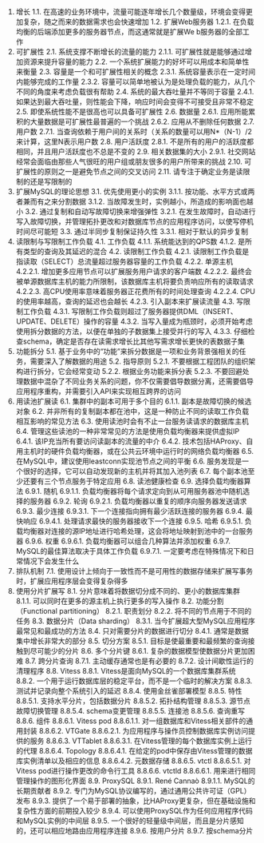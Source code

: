 1. 增长
1.1. 在高速的业务环境中，流量可能逐年增长几个数量级，环境会变得更加复杂，随之而来的数据需求也会快速增加
1.2. 扩展Web服务器
1.2.1. 在负载均衡的后端添加更多的服务器节点，而这通常就是扩展We b服务器的全部工作
2. 可扩展性
2.1. 系统支撑不断增长的流量的能力
2.1.1. 可扩展性就是能够通过增加资源来提升容量的能力
2.2. 一个系统扩展能力的好坏可以用成本和简单性来衡量
2.3. 容量是一个和可扩展性相关的概念
2.3.1. 系统容量表示在一定时间内能够完成的工作量
2.3.2. 容量可以简单地被认为是处理负载的能力，从几个不同的角度来考虑负载很有帮助
2.4. 系统的最大吞吐量并不等同于容量
2.4.1. 如果达到最大吞吐量，则性能会下降，响应时间会变得不可接受且非常不稳定
2.5. 即使系统性能不是很高也可以具备可扩展性
2.6. 数据量
2.6.1. 应用所能累积的大量数据是可扩展性最普遍的一个挑战
2.6.2. 应用从不删除任何数据
2.7. 用户数
2.7.1. 当查询依赖于用户间的关系时（关系的数量可以用N*（N-1）/2来计算，这里N表示用户数
2.8. 用户活跃度
2.8.1. 不是所有的用户的活跃度都相同，并且用户活跃度也不总是不变的
2.9. 相关数据集的大小
2.9.1. 社交网站经常会面临由那些人气很旺的用户组或朋友很多的用户所带来的挑战
2.10. 可扩展性的原则之一是避免节点之间的交叉访问
2.11. 请专注于确定业务是读限制的还是写限制的
3. 扩展MySQL的理论思想
3.1. 优先使用更小的实例
3.1.1. 按功能、水平方式或两者兼而有之来分割数据
3.1.2. 当故障发生时，实例越小，所造成的影响面也越小
3.2. 通过复制和自动写故障切换来增强弹性
3.2.1. 在发生故障时，自动进行写入故障切换，并管理拓扑更改和对数据库节点的应用程序访问，以使写停机时间尽可能短
3.3. 通过半同步复制保证持久性
3.3.1. 相对于默认的异步复制
4. 读限制与写限制工作负载
4.1. 工作负载
4.1.1. 系统能达到的QPS数
4.1.2. 是所有类型的查询及其延迟的混合
4.2. 读限制工作负载
4.2.1. 读限制工作负载是指读取（SELECT）总流量超过服务器容量的工作负载
4.2.2. 单源主机
4.2.2.1. 增加更多应用节点可以扩展服务用户请求的客户端数
4.2.2.2. 最终会被单源数据库主机的能力所限制，该数据库主机将要负责响应所有的读取请求
4.2.2.3. 高CPU使用率意味着服务器正花费所有的时间处理查询
4.2.2.4. CPU的使用率越高，查询的延迟也会越长
4.2.3. 引入副本来扩展读流量
4.3. 写限制工作负载
4.3.1. 写限制工作负载则超过了服务器提供DML（INSERT、UPDATE、DELETE）操作的容量
4.3.2. 当写入量成为瓶颈时，必须开始考虑使用拆分数据的方法，以便在单独的子数据集上接受并行的写入
4.3.3. 仔细检查schema，确定是否存在读需求增长比其他写需求增长更快的表数据子集
5. 功能拆分
5.1. 基于业务中的“功能”来拆分数据是一项和业务背景强相关的任务，需要深入了解数据的用途
5.2. 指导原则
5.2.1. 不要根据工程团队的组织架构进行拆分，它会经常变动
5.2.2. 根据业务功能来拆分表
5.2.3. 不要回避处理数据中混杂了不同业务关系的问题，你不仅需要倡导数据分离，还需要倡导应用程序重构，并需要引入API来实现相互跨界的访问
6. 用读池扩展读
6.1. 集群中的副本可用于多个目的
6.1.1. 副本是故障切换的候选对象
6.2. 并非所有的复制副本都在池中，这是一种防止不同的读取工作负载相互影响的常见方法
6.3. 使用读池时会有不止一台服务读请求的数据库主机
6.4. 管理这些读池的一种非常常见的方法是使用负载均衡器来提供虚拟IP
6.4.1. 该IP充当所有要访问读副本的流量的中介
6.4.2. 技术包括HAProxy、自用主机时的硬件负载均衡器，或在公共云环境中运行时的网络负载均衡器
6.5. 在MySQL中，建议使用leastconn实现池节点之间的平衡
6.6. 服务发现是一个很好的选择，它可以自动发现新的主机并将其加入池列表
6.7. 每个副本池至少还要有三个节点服务于特定应用
6.8. 读池健康检查
6.9. 选择负载均衡器算法
6.9.1. 随机
6.9.1.1. 负载均衡器将每个请求定向到从可用服务器池中随机选择的服务器
6.9.2. 轮询
6.9.2.1. 负载均衡器以重复的顺序向服务器发送请求
6.9.3. 最少连接
6.9.3.1. 下一个连接指向拥有最少活跃连接的服务器
6.9.4. 最快响应
6.9.4.1. 处理请求最快的服务器接收下一个连接
6.9.5. 哈希
6.9.5.1. 负载均衡器对连接的源IP地址进行哈希处理，这会将地址映射到池中的一台服务器
6.9.6. 权重
6.9.6.1. 负载均衡器可以组合几种算法并添加权重
6.9.7. MySQL的最佳算法取决于具体工作负载
6.9.7.1. 一定要考虑在特殊情况下和日常情况下会发生什么
7. 排队机制
7.1. 使用设计上倾向于一致性而不是可用性的数据存储来扩展写事务时，扩展应用程序层会变得复杂得多
8. 使用分片扩展写
8.1. 分片意味着将数据切分成不同的、更小的数据库集群
8.1.1. 可以同时在更多的源主机上执行更多的写入操作
8.2. 功能分割（Functional partitioning）
8.2.1. 职责划分
8.2.2. 将不同的节点用于不同的任务
8.3. 数据分片（Data sharding）
8.3.1. 当今扩展超大型MySQL应用程序最常见和最成功的方法
8.4. 只对需要分片的数据进行切分
8.4.1. 通常是数据集中增长非常大的部分
8.5. 切分方案
8.5.1. 目标是使最重要和最频繁的查询接触到尽可能少的分片
8.6. 多个分片键
8.6.1. 复杂的数据模型使数据分片更加困难
8.7. 跨分片查询
8.7.1. 主动缓存通常也是有必要的
8.7.2. 设计间歇性运行的清理程序
8.8. Vitess
8.8.1. Vitess是面向MySQL的一个数据库集群系统
8.8.2. 一个用于运行数据库层的稳定平台，而不是一个临时的解决方案
8.8.3. 测试并记录向整个系统引入的延迟
8.8.4. 使用金丝雀部署模型
8.8.5. 特性
8.8.5.1. 支持水平分片，包括数据分片
8.8.5.2. 拓扑结构管理
8.8.5.3. 源节点故障切换管理
8.8.5.4. schema变更管理
8.8.5.5. 连接池
8.8.5.6. 查询重写
8.8.6. 组件
8.8.6.1. Vitess pod
8.8.6.1.1. 对一组数据库和Vitess相关部件的通用封装
8.8.6.2. VTGate
8.8.6.2.1. 为应用程序与操作员控制数据库实例访问提供的服务
8.8.6.3. VTTablet
8.8.6.3.1. 在Vitess管理的每个数据库实例上运行的代理
8.8.6.4. Topology
8.8.6.4.1. 在给定的pod中保存由Vitess管理的数据库实例清单以及相应的信息
8.8.6.4.2. 元数据存储
8.8.6.5. vtctl
8.8.6.5.1. 对Vitess pod进行操作更改的命令行工具
8.8.6.6. vtctld
8.8.6.6.1. 用来进行相同管理操作的图形化界面
8.9. ProxySQL
8.9.1. René Cannaò
8.9.1.1. MySQL的长期贡献者
8.9.2. 专门为MySQL协议编写的，通过通用公共许可证（GPL）发布
8.9.3. 提供了一个易于部署的抽象，比HAProxy更复杂，但在基础设施和复杂性方面的前期投入较少
8.9.4. 可以使用ProxySQL作为任何应用程序代码和MySQL实例的中间层
8.9.5. 一个很好的轻量级中间层，而且是分片感知的，还可以相应地路由应用程序连接
8.9.6. 按用户分片
8.9.7. 按schema分片
